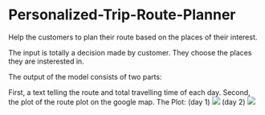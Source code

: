 # Personalized-Trip-Route-Planner
Help the customers to plan their route based on the places of their interest.

The input is totally a decision made by customer. They choose the places they are insterested in.

The output of the model consists of two parts:

First, a text telling the route and total travelling time of each day.
Second, the plot of the route plot on the google map.
The Plot:
(day 1)
![](https://github.com/hmzhe/Personalized-Trip-Route-Planner/blob/plot/%E6%8D%95%E8%8E%B71.PNG)
(day 2)
![](https://github.com/hmzhe/Personalized-Trip-Route-Planner/blob/plot/%E6%8D%95%E8%8E%B7.PNG)
